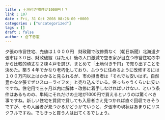 ```yaml
---
title : 土地付き物件が1000円！？
link : 107
date : Fri, 31 Oct 2008 08:26:00 +0000
categories : ["uncategorized"]
tags : []
draft : false
author : 倉下忠憲
---
```


夕張の市営住宅、売値は１０００円　財政難で改修費なく（朝日新聞）北海道夕張市は３０日、財政破綻（はたん）後の人口激減で空き家が目立つ市営住宅の中から比較的頑丈な２棟４戸を選び、まとめて「土地付き千円」で売り出すことを決めた。築５４年でかなり老朽化しており、ふつうに住めるように改修するには１００万円以上はかかると見られるが、市の担当者は「それでも安いはず。自然豊かな夕張でぜひスローライフを」と売り込んでいる。笑っちゃうくらいに安いですね。住宅用で三ヶ月以内に解体・改修に着手しなければいけない、という条件はあるものの、単純にそれだけの土地が1000円で買えるというのは驚くべき事ですね。新しい住宅を賃貸で貸しても入居者さえ見つかれば直ぐ回収できそうですが、その入居者が見つかるかどうかでいうと、夕張市の現状はあまりにリスクフルですね。でもきっと買う人は出てくるでしょう。
